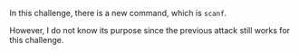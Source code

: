 In this challenge, there is a new command, which is `scanf`.

However, I do not know its purpose since the previous attack still works for this challenge.
